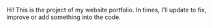 Hi! This is the project of my website portfolio. In times, I'll update to fix, improve or add something into the code.
